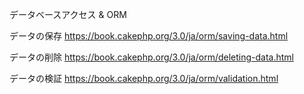 データベースアクセス & ORM

データの保存
https://book.cakephp.org/3.0/ja/orm/saving-data.html

データの削除
https://book.cakephp.org/3.0/ja/orm/deleting-data.html

データの検証
https://book.cakephp.org/3.0/ja/orm/validation.html
